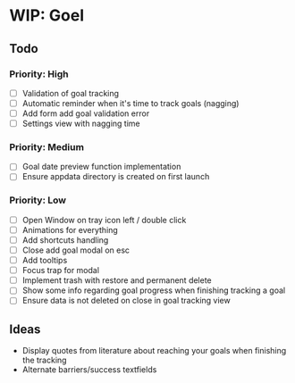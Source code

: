 # WIP: Goel

## Todo

### Priority: High

- [ ] Validation of goal tracking
- [ ] Automatic reminder when it's time to track goals (nagging)
- [ ] Add form add goal validation error
- [ ] Settings view with nagging time

### Priority: Medium

- [ ] Goal date preview function implementation
- [ ] Ensure appdata directory is created on first launch

### Priority: Low

- [ ] Open Window on tray icon left / double click
- [ ] Animations for everything
- [ ] Add shortcuts handling
- [ ] Close add goal modal on esc
- [ ] Add tooltips
- [ ] Focus trap for modal
- [ ] Implement trash with restore and permanent delete
- [ ] Show some info regarding goal progress when finishing tracking a goal
- [ ] Ensure data is not deleted on close in goal tracking view

## Ideas

- Display quotes from literature about reaching your goals when finishing the tracking
- Alternate barriers/success textfields
